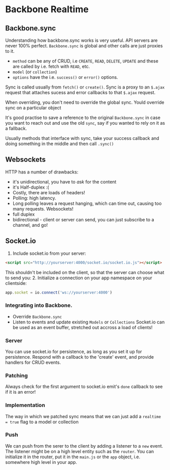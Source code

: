 # Backbone Realtime

## Backbone.sync 
Understanding how backbone.sync works is very useful. API servers are never 100% perfect. `Backbone.sync` is global and other calls are just proxies to it.
* `method` can be any of CRUD, i.e `CREATE`, `READ`, `DELETE`, `UPDATE` and these are called by i.e. fetch with `READ`, etc.
* `model` (or `collection`)
* `options` have the i.e. `success()` or `error()` options.

Sync is called usually from `fetch()` or `create()`. Sync is a proxy to an `$.ajax` request that attaches sucess and error callbacks to that `$.ajax` request.

When overriding, you don't need to override the global sync. Yould override sync on a particular object

It's good practise to save a reference to the original `Backbone.sync` in case you want to reach out and use the old `sync`, say if you wanted to rely on it as a fallback. 

Usually methods that interface with sync, take your success callback and doing something in the middle and then call `.sync()`

## Websockets
HTTP has a number of drawbacks:
* it's unidirectional, you have to *ask* for the content
* it's Half-duplex :(
* Costly, there are loads of headers!
* Polling: high latency.
* Long polling leaves a request hanging, which can time out, causing too many requests.
Websockets!
* full duplex
* bidirectional - client or server can send, you can just subscribe to a channel, and go!

## Socket.io
1. Include socket.io from your server:
  ```html
  <script src="http://yourserver:4000/socket.io/socket.io.js"></script>
  ```
  This shouldn't be included on the client, so that the server can choose what to send you:
2. Initialize a connection on your app namespace on your clientside:
  ```js
  app.socket = io.connect('ws://yourserver:4000')
  ```

### Integrating into Backbone.
* Override `Backbone.sync`
* Listen to events and update existing `Models` or `Collections`
Socket.io can be used as an event buffer, stretched out accross a load of clients!

### Server
You can use socket.io for persistence, as long as you set it up for persistence. Respond with a callback to the 'create' event, and provide handlers for CRUD events. 

### Patching
Always check for the first argument to socket.io emit's `done` callback to see if it is an error!

### Implementation
The way in which we patched sync means that we can just add a `realtime = true` flag to a model or collection 

### Push
We can push from the serer to the client by adding a listener to a `new` event. The listener might be on a high level entity such as the `router`. You can initialize it in the router, put it in the `main.js` or the `app` object, i.e. somewhere high level in your app. 



